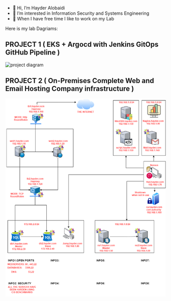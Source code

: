 - 👋 Hi, I’m Hayder Alobaidi
- 👀 I’m interested in Information Security and Systems Engineering 
- 🌱 When I have free time I like to work on my Lab 

Here is my lab Dagriams:

## PROJECT 1 ( EKS + Argocd with Jenkins GitOps GitHub Pipeline )
![project diagram](https://github.com/Hayder-alobaidi/Hayder-alobaidi/assets/93683931/929f5206-8ea5-4758-83a7-6f42311f0075)


## PROJECT 2 ( On-Premises Complete Web and Email Hosting Company infrastructure )                                                                                  

![](Hayder.com-Diagram.png)  


